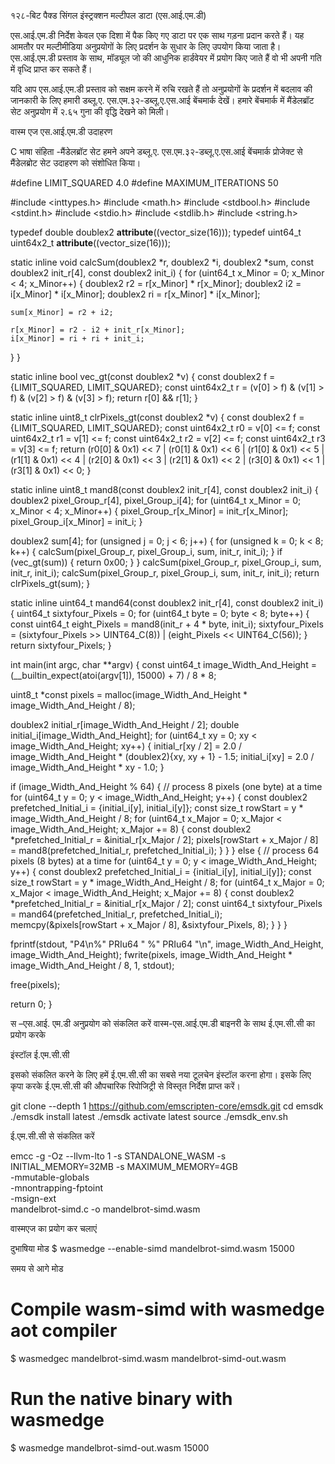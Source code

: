 ﻿१२८-बिट पैक्ड सिंगल इंस्ट्रक्शन मल्टीपल डाटा (एस.आई.एम.डी)

एस.आई.एम.डी निर्देश केवल एक दिशा में पैक किए गए डाटा पर एक साथ गड़ना प्रदान करते हैं। यह आमतौर पर मल्टीमीडिया अनुप्रयोगों के लिए प्रदर्शन के सुधार के लिए उपयोग किया जाता है। एस.आई.एम.डी प्रस्ताव के साथ, मॉड्यूल जो की आधुनिक हार्डवेयर में प्रयोग किए जाते हैं वो भी अपनी गति में वृध्दि प्राप्त कर सकते हैं।

यदि आप एस.आई.एम.डी प्रस्ताव को सक्षम करने में रुचि रखते हैं तो अनुप्रयोगों के प्रदर्शन में बदलाव की जानकारी के लिए हमारी डब्लू.ए. एस.एम.३२-डब्लू.ए.एस.आई बेंचमार्क देखें। हमारे बेंचमार्क में मैंडेलब्रॉट सेट अनुप्रयोग में २.६५ गुना की वृद्धि देखने को मिली।


वास्म एज एस.आई.एम.डी उदाहरण

C भाषा संहिता -मैंडेलब्रॉट सेट
हमने अपने डब्लू.ए. एस.एम.३२-डब्लू.ए.एस.आई बेंचमार्क प्रोजेक्ट से मैंडेलब्रोट सेट उदाहरण को संशोधित किया।

#define LIMIT_SQUARED 4.0
#define MAXIMUM_ITERATIONS 50

#include <inttypes.h>
#include <math.h>
#include <stdbool.h>
#include <stdint.h>
#include <stdio.h>
#include <stdlib.h>
#include <string.h>

typedef double doublex2 __attribute__((vector_size(16)));
typedef uint64_t uint64x2_t __attribute__((vector_size(16)));

static inline void calcSum(doublex2 *r, doublex2 *i, doublex2 *sum,
                           const doublex2 init_r[4], const doublex2 init_i) {
  for (uint64_t x_Minor = 0; x_Minor < 4; x_Minor++) {
    doublex2 r2 = r[x_Minor] * r[x_Minor];
    doublex2 i2 = i[x_Minor] * i[x_Minor];
    doublex2 ri = r[x_Minor] * i[x_Minor];

    sum[x_Minor] = r2 + i2;

    r[x_Minor] = r2 - i2 + init_r[x_Minor];
    i[x_Minor] = ri + ri + init_i;
  }
}

static inline bool vec_gt(const doublex2 *v) {
  const doublex2 f = {LIMIT_SQUARED, LIMIT_SQUARED};
  const uint64x2_t r = (v[0] > f) & (v[1] > f) & (v[2] > f) & (v[3] > f);
  return r[0] && r[1];
}

static inline uint8_t clrPixels_gt(const doublex2 *v) {
  const doublex2 f = {LIMIT_SQUARED, LIMIT_SQUARED};
  const uint64x2_t r0 = v[0] <= f;
  const uint64x2_t r1 = v[1] <= f;
  const uint64x2_t r2 = v[2] <= f;
  const uint64x2_t r3 = v[3] <= f;
  return (r0[0] & 0x1) << 7 | (r0[1] & 0x1) << 6 | (r1[0] & 0x1) << 5 |
         (r1[1] & 0x1) << 4 | (r2[0] & 0x1) << 3 | (r2[1] & 0x1) << 2 |
         (r3[0] & 0x1) << 1 | (r3[1] & 0x1) << 0;
}

static inline uint8_t mand8(const doublex2 init_r[4], const doublex2 init_i) {
  doublex2 pixel_Group_r[4], pixel_Group_i[4];
  for (uint64_t x_Minor = 0; x_Minor < 4; x_Minor++) {
    pixel_Group_r[x_Minor] = init_r[x_Minor];
    pixel_Group_i[x_Minor] = init_i;
  }

  doublex2 sum[4];
  for (unsigned j = 0; j < 6; j++) {
    for (unsigned k = 0; k < 8; k++) {
      calcSum(pixel_Group_r, pixel_Group_i, sum, init_r, init_i);
    }
    if (vec_gt(sum)) {
      return 0x00;
    }
  }
  calcSum(pixel_Group_r, pixel_Group_i, sum, init_r, init_i);
  calcSum(pixel_Group_r, pixel_Group_i, sum, init_r, init_i);
  return clrPixels_gt(sum);
}

static inline uint64_t mand64(const doublex2 init_r[4], const doublex2 init_i) {
  uint64_t sixtyfour_Pixels = 0;
  for (uint64_t byte = 0; byte < 8; byte++) {
    const uint64_t eight_Pixels = mand8(init_r + 4 * byte, init_i);
    sixtyfour_Pixels =
        (sixtyfour_Pixels >> UINT64_C(8)) | (eight_Pixels << UINT64_C(56));
  }
  return sixtyfour_Pixels;
}

int main(int argc, char **argv) {
  const uint64_t image_Width_And_Height =
      (__builtin_expect(atoi(argv[1]), 15000) + 7) / 8 * 8;

  uint8_t *const pixels =
      malloc(image_Width_And_Height * image_Width_And_Height / 8);

  doublex2 initial_r[image_Width_And_Height / 2];
  double initial_i[image_Width_And_Height];
  for (uint64_t xy = 0; xy < image_Width_And_Height; xy++) {
    initial_r[xy / 2] =
        2.0 / image_Width_And_Height * (doublex2){xy, xy + 1} - 1.5;
    initial_i[xy] = 2.0 / image_Width_And_Height * xy - 1.0;
  }

  if (image_Width_And_Height % 64) {
    // process 8 pixels (one byte) at a time
    for (uint64_t y = 0; y < image_Width_And_Height; y++) {
      const doublex2 prefetched_Initial_i = {initial_i[y], initial_i[y]};
      const size_t rowStart = y * image_Width_And_Height / 8;
      for (uint64_t x_Major = 0; x_Major < image_Width_And_Height;
           x_Major += 8) {
        const doublex2 *prefetched_Initial_r = &initial_r[x_Major / 2];
        pixels[rowStart + x_Major / 8] =
            mand8(prefetched_Initial_r, prefetched_Initial_i);
      }
    }
  } else {
    // process 64 pixels (8 bytes) at a time
    for (uint64_t y = 0; y < image_Width_And_Height; y++) {
      const doublex2 prefetched_Initial_i = {initial_i[y], initial_i[y]};
      const size_t rowStart = y * image_Width_And_Height / 8;
      for (uint64_t x_Major = 0; x_Major < image_Width_And_Height;
           x_Major += 8) {
        const doublex2 *prefetched_Initial_r = &initial_r[x_Major / 2];
        const uint64_t sixtyfour_Pixels =
            mand64(prefetched_Initial_r, prefetched_Initial_i);
        memcpy(&pixels[rowStart + x_Major / 8], &sixtyfour_Pixels, 8);
      }
    }
  }

  fprintf(stdout, "P4\n%" PRIu64 " %" PRIu64 "\n", image_Width_And_Height,
          image_Width_And_Height);
  fwrite(pixels, image_Width_And_Height * image_Width_And_Height / 8, 1,
         stdout);

  free(pixels);

  return 0;
}


स –एस.आई. एम.डी अनुप्रयोग को संकलित करें वास्म-एस.आई.एम.डी बाइनरी  के साथ ई.एम.सी.सी का प्रयोग करके

इंस्टॉल ई.एम.सी.सी

इसको संकलित करने के लिए हमें ई.एम.सी.सी का सबसे नया टूलचेन इंस्टॉल करना होगा। इसके लिए कृपा करके ई.एम.सी.सी की औपचारिक रिपोजिट्री से विस्तृत निर्देश प्राप्त करें।

git clone --depth 1 https://github.com/emscripten-core/emsdk.git
cd emsdk
./emsdk install latest
./emsdk activate latest
source ./emsdk_env.sh

ई.एम.सी.सी से संकलित करें

emcc -g -Oz --llvm-lto 1 -s STANDALONE_WASM -s INITIAL_MEMORY=32MB -s MAXIMUM_MEMORY=4GB \
  -mmutable-globals \
  -mnontrapping-fptoint \
  -msign-ext \
  mandelbrot-simd.c -o mandelbrot-simd.wasm

वास्मएज का प्रयोग कर चलाएं

दुभाषिया मोड
$ wasmedge --enable-simd mandelbrot-simd.wasm 15000

समय से आगे मोड
# Compile wasm-simd with wasmedge aot compiler
$ wasmedgec mandelbrot-simd.wasm mandelbrot-simd-out.wasm
# Run the native binary with wasmedge
$ wasmedge mandelbrot-simd-out.wasm 15000
